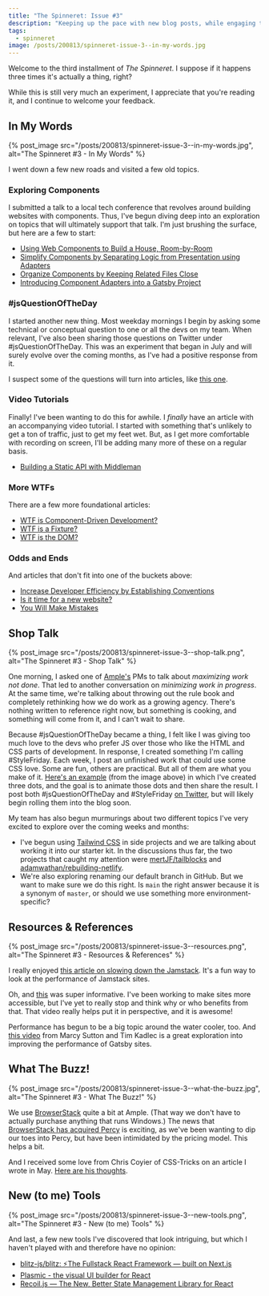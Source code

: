 ```yaml
---
title: "The Spinneret: Issue #3"
description: "Keeping up the pace with new blog posts, while engaging the team in some interesting discussions via Slack. July was a series of experiments and conversation-starters."
tags:
  - spinneret
image: /posts/200813/spinneret-issue-3--in-my-words.jpg
---
```


Welcome to the third installment of _The Spinneret_. I suppose if it happens three times it's actually a thing, right?

While this is still very much an experiment, I appreciate that you're reading it, and I continue to welcome your feedback.

## In My Words

{% post_image
    src="/posts/200813/spinneret-issue-3--in-my-words.jpg",
    alt="The Spinneret #3 - In My Words" %}

I went down a few new roads and visited a few old topics.

### Exploring Components

I submitted a talk to a local tech conference that revolves around building websites with components. Thus, I've begun diving deep into an exploration on topics that will ultimately support that talk. I'm just brushing the surface, but here are a few to start:

- [Using Web Components to Build a House, Room-by-Room](/posts/use-web-components-to-build-house-room-by-room)
- [Simplify Components by Separating Logic from Presentation using Adapters](/posts/simplify-components-by-separating-logic-from-presentation-using-adapters)
- [Organize Components by Keeping Related Files Close](/posts/organize-components-by-keeping-related-files-close)
- [Introducing Component Adapters into a Gatsby Project](/posts/introducing-component-adapters-into-gatsby)

### #jsQuestionOfTheDay

I started another new thing. Most weekday mornings I begin by asking some technical or conceptual question to one or all the devs on my team. When relevant, I've also been sharing those questions on Twitter under #jsQuestionOfTheDay. This was an experiment that began in July and will surely evolve over the coming months, as I've had a positive response from it.

I suspect some of the questions will turn into articles, like [this one](/posts/difference-between-equal-signs-javascript).

### Video Tutorials

Finally! I've been wanting to do this for awhile. I _finally_ have an article with an accompanying video tutorial. I started with something that's unlikely to get a ton of traffic, just to get my feet wet. But, as I get more comfortable with recording on screen, I'll be adding many more of these on a regular basis.

- [Building a Static API with Middleman](/posts/building-static-api-middleman)

### More WTFs

There are a few more foundational articles:

- [WTF is Component-Driven Development?](/posts/wtf-is-component-driven-development)
- [WTF is a Fixture?](/posts/wtf-is-a-fixture)
- [WTF is the DOM?](/posts/wtf-is-the-dom)

### Odds and Ends

And articles that don't fit into one of the buckets above:

- [Increase Developer Efficiency by Establishing Conventions](/posts/increase-developer-efficiency-by-establishing-conventions)
- [Is it time for a new website?](https://www.helloample.com/blog/is-it-time-for-a-new-website)
- [You Will Make Mistakes](/posts/you-will-make-mistakes)

## Shop Talk

{% post_image
    src="/posts/200813/spinneret-issue-3--shop-talk.png",
    alt="The Spinneret #3 - Shop Talk" %}

One morning, I asked one of [Ample's](https://www.helloample.com/) PMs to talk about _maximizing work not done_. That led to another conversation on _minimizing work in progress_. At the same time, we're talking about throwing out the rule book and completely rethinking how we do work as a growing agency. There's nothing written to reference right now, but something is cooking, and something will come from it, and I can't wait to share.

Because #jsQuestionOfTheDay became a thing, I felt like I was giving too much love to the devs who prefer JS over those who like the HTML and CSS parts of development. In response, I created something I'm calling #StyleFriday. Each week, I post an unfinished work that could use some CSS love. Some are fun, others are practical. But all of them are what you make of it. [Here's an example](https://codepen.io/seancdavis/pen/zYqxWje?editors=1100) (from the image above) in which I've created three dots, and the goal is to animate those dots and then share the result. I post both #jsQuestionOfTheDay and #StyleFriday [on Twitter](https://twitter.com/seancdavis29), but will likely begin rolling them into the blog soon.

My team has also begun murmurings about two different topics I've very excited to explore over the coming weeks and months:

- I've begun using [Tailwind CSS](https://tailwindcss.com/) in side projects and we are talking about working it into our starter kit. In the discussions thus far, the two projects that caught my attention were [mertJF/tailblocks](https://github.com/mertJF/tailblocks) and [adamwathan/rebuilding-netlify](https://github.com/adamwathan/rebuilding-netlify).
- We're also exploring renaming our default branch in GitHub. But we want to make sure we do this right. Is `main` the right answer because it is a synonym of `master`, or should we use something more environment-specific?

## Resources & References

{% post_image
    src="/posts/200813/spinneret-issue-3--resources.png",
    alt="The Spinneret #3 - Resources & References" %}

I really enjoyed [this article on slowing down the Jamstack](https://css-tricks.com/make-jamstack-slow-challenge-accepted/). It's a fun way to look at the performance of Jamstack sites.

Oh, and [this](https://twitter.com/kristy_viers/status/1287189581926981634?s=21) was super informative. I've been working to make sites more accessible, but I've yet to really stop and think why or who benefits from that. That video really helps put it in perspective, and it is awesome!

Performance has begun to be a big topic around the water cooler, too. And [this video](https://www.twitch.tv/videos/695416111) from Marcy Sutton and Tim Kadlec is a great exploration into improving the performance of Gatsby sites.

## What The Buzz!

{% post_image
    src="/posts/200813/spinneret-issue-3--what-the-buzz.jpg",
    alt="The Spinneret #3 - What The Buzz!" %}

We use [BrowserStack](https://www.browserstack.com/) quite a bit at Ample. (That way we don't have to actually purchase anything that runs Windows.) The news that [BrowserStack has acquired Percy](https://blog.percy.io/exciting-news-percy-is-now-part-of-browserstack-3b10e7500605) is exciting, as we've been wanting to dip our toes into Percy, but have been intimidated by the pricing model. This helps a bit.

And I received some love from Chris Coyier of CSS-Tricks on an article I wrote in May. [Here are his thoughts](https://css-tricks.com/settling-down-in-a-jamstack-world/).

## New (to me) Tools

{% post_image
    src="/posts/200813/spinneret-issue-3--new-tools.png",
    alt="The Spinneret #3 - New (to me) Tools" %}

And last, a few new tools I've discovered that look intriguing, but which I haven't played with and therefore have no opinion:

- [blitz-js/blitz: ⚡️The Fullstack React Framework — built on Next.js](https://github.com/blitz-js/blitz)
- [Plasmic - the visual UI builder for React](https://www.plasmic.app/)
- [Recoil.js — The New, Better State Management Library for React](https://medium.com/better-programming/recoil-js-the-new-better-state-management-library-for-react-1095947b5191)
